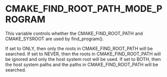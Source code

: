   

# CMAKE_FIND_ROOT_PATH_MODE_PROGRAM  
This variable controls whether the CMAKE_FIND_ROOT_PATH and
CMAKE_SYSROOT are used by find_program().  

If set to ONLY, then only the roots in CMAKE_FIND_ROOT_PATH
will be searched. If set to NEVER, then the roots in
CMAKE_FIND_ROOT_PATH will be ignored and only the host system
root will be used. If set to BOTH, then the host system paths and the
paths in CMAKE_FIND_ROOT_PATH will be searched.  

